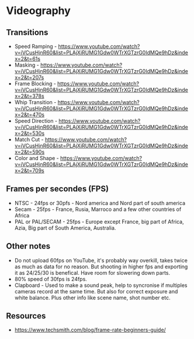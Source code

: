 # Videography

## Transitions

* Speed Ramping - https://www.youtube.com/watch?v=iVCusHjnR60&list=PLAjXiRUMG1Gdw0WTrXGTzrG0IdMQe9hDz&index=2&t=61s
* Masking - https://www.youtube.com/watch?v=iVCusHjnR60&list=PLAjXiRUMG1Gdw0WTrXGTzrG0IdMQe9hDz&index=2&t=207s
* Frame Blocking - https://www.youtube.com/watch?v=iVCusHjnR60&list=PLAjXiRUMG1Gdw0WTrXGTzrG0IdMQe9hDz&index=2&t=378s
* Whip Transition - https://www.youtube.com/watch?v=iVCusHjnR60&list=PLAjXiRUMG1Gdw0WTrXGTzrG0IdMQe9hDz&index=2&t=470s
* Speed Direction - https://www.youtube.com/watch?v=iVCusHjnR60&list=PLAjXiRUMG1Gdw0WTrXGTzrG0IdMQe9hDz&index=2&t=530s
* Match Cut - https://www.youtube.com/watch?v=iVCusHjnR60&list=PLAjXiRUMG1Gdw0WTrXGTzrG0IdMQe9hDz&index=2&t=590s
* Color and Shape - https://www.youtube.com/watch?v=iVCusHjnR60&list=PLAjXiRUMG1Gdw0WTrXGTzrG0IdMQe9hDz&index=2&t=709s

## Frames per secondes (FPS)

* NTSC - 24fps or 30pfs - Nord america and Nord part of south america 
* Secam - 25fps - France, Rusia, Marroco and a few other countries of Africa
* PAL or PAL/SECAM - 25fps - Europe except France, big part of Africa, Azia, Big part of South America, Australia.

## Other notes

* Do not upload 60fps on YouTube, it's probably way overkill, takes twice as much as data for no reason. But shooting in higher fps and exporting it as 24/25/30 is benefical. Have room for slowering down parts.
* 80% speed of 30fps is 24fps.
* Clapboard - Used to make a sound peak, help to syncronise if multiples cameras record at the same time. But also for correct exposure and white balance. Plus other info like scene name, shot number etc.

## Resources

* https://www.techsmith.com/blog/frame-rate-beginners-guide/
